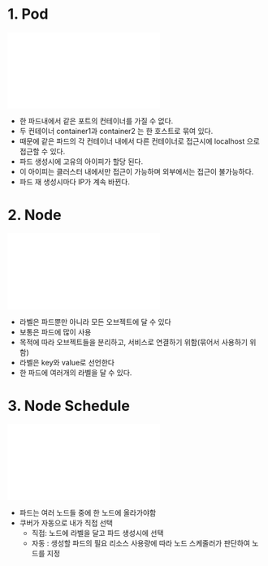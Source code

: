 # 1. Pod
![](./001-01.md)
- 한 파드내에서 같은 포트의 컨테이너를 가질 수 없다.
- 두 컨테이너 container1과 container2 는 한 호스트로 묶여 있다.
- 때문에 같은 파드의 각 컨테이너 내에서 다른 컨테이너로 접근시에 localhost 으로 접근할 수 있다.
- 파드 생성시에 고유의 아이피가 할당 된다.
- 이 아이피는 클러스터 내에서만 접근이 가능하며 외부에서는 접근이 불가능하다.
- 파드 재 생성시마다 IP가 계속 바뀐다.  


# 2. Node
![](./001-02.md)
- 라벨은 파드뿐만 아니라 모든 오브젝트에 달 수 있다
- 보통은 파드에 많이 사용
- 목적에 따라 오브젝트들을 분리하고, 서비스로 연결하기 위함(묶어서 사용하기 위함)
- 라벨은 key와 value로 선언한다
- 한 파드에 여러개의 라벨을 달 수 있다.  


# 3. Node Schedule
![](./001-03.md)
- 파드는 여러 노드들 중에 한 노드에 올라가야함
- 쿠버가 자동으로 내가 직접 선택
  + 직접: 노드에 라벨을 달고 파드 생성시에 선택
  + 자동 : 생성할 파드의 필요 리소스 사용량에 따라 노드 스케줄러가 판단하여 노드를 지정
